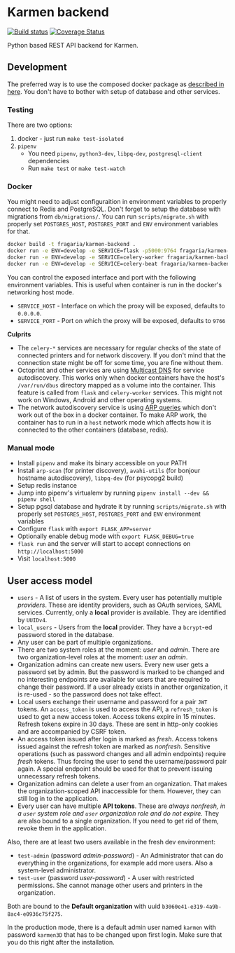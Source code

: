 # Karmen backend

[![Build status](https://api.travis-ci.com/fragaria/karmen.svg?branch=master)](https://travis-ci.com/fragaria/karmen)
[![Coverage Status](https://coveralls.io/repos/github/fragaria/karmen/badge.svg?branch=master)](https://coveralls.io/github/fragaria/karmen?branch=master)

Python based REST API backend for Karmen.

## Development

The preferred way is to use the composed docker package as [described in here](../../README.md).
You don't have to bother with setup of database and other services.

### Testing

There are two options:

1. docker - just run `make test-isolated`
2. `pipenv`
    - You need `pipenv`, `python3-dev`, `libpq-dev`, `postgresql-client` dependencies
    - Run `make test` or `make test-watch`

### Docker

You might need to adjust configuraition in environment variables to properly connect to Redis and PostgreSQL. Don't
forget to setup the database with migrations from `db/migrations/`. You can run `scripts/migrate.sh`
with properly set `POSTGRES_HOST`, `POSTGRES_PORT` and `ENV` environment variables for that.

```sh
docker build -t fragaria/karmen-backend .
docker run -e ENV=develop -e SERVICE=flask -p5000:9764 fragaria/karmen-backend
docker run -e ENV=develop -e SERVICE=celery-worker fragaria/karmen-backend
docker run -e ENV=develop -e SERVICE=celery-beat fragaria/karmen-backend
```

You can control the exposed interface and port with the following environment variables. This is useful when container is
run in the docker's networking host mode.

- `SERVICE_HOST` - Interface on which the proxy will be exposed, defaults to `0.0.0.0`. 
- `SERVICE_PORT` - Port on which the proxy will be exposed, defaults to `9766`


**Culprits**

- The `celery-*` services are necessary for regular checks of the state of connected printers and for network discovery.
If you don't mind that the connection state might be off for some time, you are fine without them.
- Octoprint and other services are using [Multicast DNS](https://en.wikipedia.org/wiki/Multicast_DNS) for
service autodiscovery. This works only when docker containers have the host's `/var/run/dbus` directory
mapped as a volume into the container. This feature is called from `flask` and `celery-worker` services. This might
not work on Windows, Android and other operating systems.
- The network autodiscovery service is using [ARP queries](https://en.wikipedia.org/wiki/Address_Resolution_Protocol)
which don't work out of the box in a docker container. To make ARP work, the container has to run in a `host` network mode
which affects how it is connected to the other containers (database, redis).

### Manual mode

- Install `pipenv` and make its binary accessible on your PATH
- Install `arp-scan` (for printer discovery), `avahi-utils` (for bonjour hostname autodiscovery), `libpq-dev` (for psycopg2 build)
- Setup redis instance
- Jump into pipenv's virtualenv by running `pipenv install --dev && pipenv shell`
- Setup pgsql database and hydrate it by running `scripts/migrate.sh` with properly set `POSTGRES_HOST`, `POSTGRES_PORT` and `ENV` environment variables
- Configure `flask` with `export FLASK_APP=server`
- Optionally enable debug mode with `export FLASK_DEBUG=true`
- `flask run` and the server will start to accept connections on `http://localhost:5000`
- Visit `localhost:5000`

## User access model

- `users` - A list of users in the system. Every user has potentially multiple *providers*. These
are identity providers, such as OAuth services, SAML services. Currently, only a **local** provider is
available. They are identified by `UUIDv4`.
- `local_users` - Users from the **local** provider. They have a `bcrypt`-ed password stored in the
database.
- Any user can be part of multiple organizations.
- There are two system roles at the moment: *user* and *admin*. There are two organization-level roles
at the moment: *user* an *admin*.
- Organization admins can create new users. Every new user gets a password set by admin. But the password is marked
to be changed and no interesting endpoints are available for users that are required to change their password.
If a user already exists in another organization, it is re-used - so the password does not take effect.
- Local users exchange their username and password for a pair `JWT` tokens. An `access_token` is used
to access the API, a `refresh_token` is used to get a new access token. Access tokens expire in 15 minutes.
Refresh tokens expire in 30 days. These are sent in http-only cookies and are accompanied by CSRF token.
- An access token issued after login is marked as *fresh*. Access tokens issued against the refresh
token are marked as *nonfresh*. Sensitive operations (such as password changes and all admin endpoints) require *fresh* tokens.
Thus forcing the user to send the username/password pair again. A special endpoint should be used for that
to prevent issuing unnecessary refresh tokens.
- Organization admins can delete a user from an organization. That makes the organization-scoped API inaccessible
for them. However, they can still log in to the application.
- Every user can have multiple **API tokens**. These are *always nonfresh, in a `user` system role and `user` organization
role and do not expire.* They are also bound to a single organization. If you need to get rid of them, revoke them in the application.

Also, there are at least two users available in the fresh dev environment:

- `test-admin` (password *admin-password*) - An Administrator that can do everything in the organizations,
for example add more users. Also a system-level administrator.
- `test-user` (password *user-password*) - A user with restricted permissions. She cannot manage other users and
printers in the organization.

Both are bound to the **Default organization** with uuid `b3060e41-e319-4a9b-8ac4-e0936c75f275`.

In the production mode, there is a default admin user named `karmen` with password `karmen3D` that has to be changed
upon first login. Make sure that you do this right after the installation.
